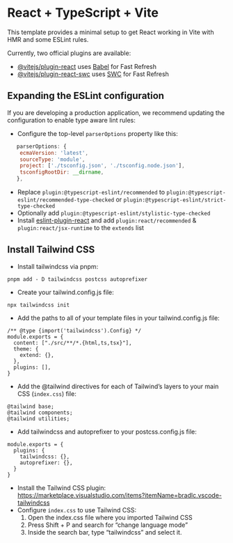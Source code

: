 # React + TypeScript + Vite

This template provides a minimal setup to get React working in Vite with HMR and some ESLint rules.

Currently, two official plugins are available:

- [@vitejs/plugin-react](https://github.com/vitejs/vite-plugin-react/blob/main/packages/plugin-react/README.md) uses [Babel](https://babeljs.io/) for Fast Refresh
- [@vitejs/plugin-react-swc](https://github.com/vitejs/vite-plugin-react-swc) uses [SWC](https://swc.rs/) for Fast Refresh

## Expanding the ESLint configuration

If you are developing a production application, we recommend updating the configuration to enable type aware lint rules:

- Configure the top-level `parserOptions` property like this:

```js
   parserOptions: {
    ecmaVersion: 'latest',
    sourceType: 'module',
    project: ['./tsconfig.json', './tsconfig.node.json'],
    tsconfigRootDir: __dirname,
   },
```

- Replace `plugin:@typescript-eslint/recommended` to `plugin:@typescript-eslint/recommended-type-checked` or `plugin:@typescript-eslint/strict-type-checked`
- Optionally add `plugin:@typescript-eslint/stylistic-type-checked`
- Install [eslint-plugin-react](https://github.com/jsx-eslint/eslint-plugin-react) and add `plugin:react/recommended` & `plugin:react/jsx-runtime` to the `extends` list

## Install Tailwind CSS

- Install tailwindcss via pnpm: 
```
pnpm add - D tailwindcss postcss autoprefixer
```
- Create your tailwind.config.js file: 
```
npx tailwindcss init
```
- Add the paths to all of your template files in your tailwind.config.js file: 
```
/** @type {import('tailwindcss').Config} */
module.exports = {
  content: ["./src/**/*.{html,ts,tsx}"],
  theme: {
    extend: {},
  },
  plugins: [],
}
```
- Add the @tailwind directives for each of Tailwind’s layers to your main CSS (`index.css`) file:
```
@tailwind base;
@tailwind components;
@tailwind utilities;
```
- Add tailwindcss and autoprefixer to your postcss.config.js file:  
```
module.exports = {
  plugins: {
    tailwindcss: {},
    autoprefixer: {},
  }
}
```
- Install the Tailwind CSS plugin: https://marketplace.visualstudio.com/items?itemName=bradlc.vscode-tailwindcss
- Configure `index.css` to use Tailwind CSS:
   1. Open the index.css file where you imported Tailwind CSS
   2. Press Shift + P and search for “change language mode”
   3. Inside the search bar, type “tailwindcss” and select it.